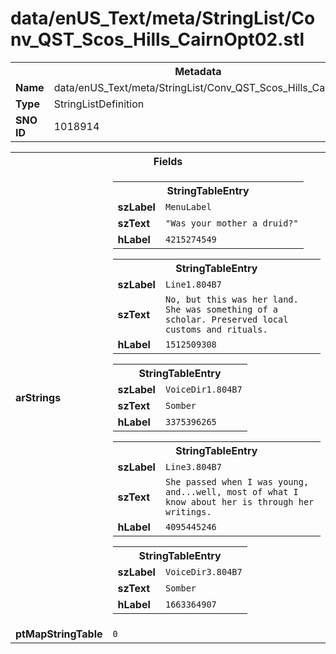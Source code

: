 <h1>data/enUS_Text/meta/StringList/Conv_QST_Scos_Hills_CairnOpt02.stl</h1><table><tr><th colspan="100%">Metadata</th></tr><tr><td><b>Name</b></td><td>data/enUS_Text/meta/StringList/Conv_QST_Scos_Hills_CairnOpt02.stl</td></tr><tr><td><b>Type</b></td><td>StringListDefinition</td></tr><tr><td><b>SNO ID</b></td><td>1018914</td></tr></table>

<table><tr><th colspan="100%">Fields</th></tr><tr><td><b>arStrings</b></td><td><table><tr><th colspan="100%">StringTableEntry</th></tr><tr><td><b>szLabel</b></td><td><code>MenuLabel</code></td></tr><tr><td><b>szText</b></td><td><code>"Was your mother a druid?"</code></td></tr><tr><td><b>hLabel</b></td><td><code>4215274549</code></td></tr></table>


<table><tr><th colspan="100%">StringTableEntry</th></tr><tr><td><b>szLabel</b></td><td><code>Line1.804B7</code></td></tr><tr><td><b>szText</b></td><td><code>No, but this was her land. She was something of a scholar. Preserved local customs and rituals.</code></td></tr><tr><td><b>hLabel</b></td><td><code>1512509308</code></td></tr></table>


<table><tr><th colspan="100%">StringTableEntry</th></tr><tr><td><b>szLabel</b></td><td><code>VoiceDir1.804B7</code></td></tr><tr><td><b>szText</b></td><td><code>Somber</code></td></tr><tr><td><b>hLabel</b></td><td><code>3375396265</code></td></tr></table>


<table><tr><th colspan="100%">StringTableEntry</th></tr><tr><td><b>szLabel</b></td><td><code>Line3.804B7</code></td></tr><tr><td><b>szText</b></td><td><code>She passed when I was young, and...well, most of what I know about her is through her writings.</code></td></tr><tr><td><b>hLabel</b></td><td><code>4095445246</code></td></tr></table>


<table><tr><th colspan="100%">StringTableEntry</th></tr><tr><td><b>szLabel</b></td><td><code>VoiceDir3.804B7</code></td></tr><tr><td><b>szText</b></td><td><code>Somber</code></td></tr><tr><td><b>hLabel</b></td><td><code>1663364907</code></td></tr></table>


</td></tr><tr><td><b>ptMapStringTable</b></td><td><code>0</code></td></tr></table>

